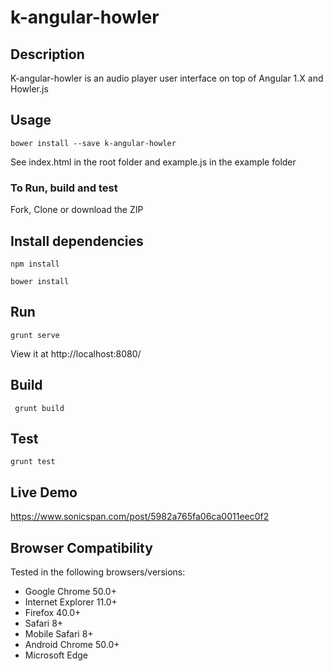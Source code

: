 # k-angular-howler

## Description
K-angular-howler is an audio player user interface on top of Angular 1.X and Howler.js

## Usage
```range
bower install --save k-angular-howler
```
See index.html in the root folder and example.js in the example folder

### To Run, build and test
Fork, Clone or download the ZIP

## Install dependencies
```range
npm install

bower install
```
 ## Run
 ```range
 grunt serve
```
View it at http://localhost:8080/

## Build
```range
 grunt build
 ```
 ## Test
 ```range
 grunt test
```
## Live Demo
https://www.sonicspan.com/post/5982a765fa06ca0011eec0f2

## Browser Compatibility
Tested in the following browsers/versions:
* Google Chrome 50.0+
* Internet Explorer 11.0+
* Firefox 40.0+
* Safari 8+
* Mobile Safari 8+
* Android Chrome 50.0+
* Microsoft Edge
